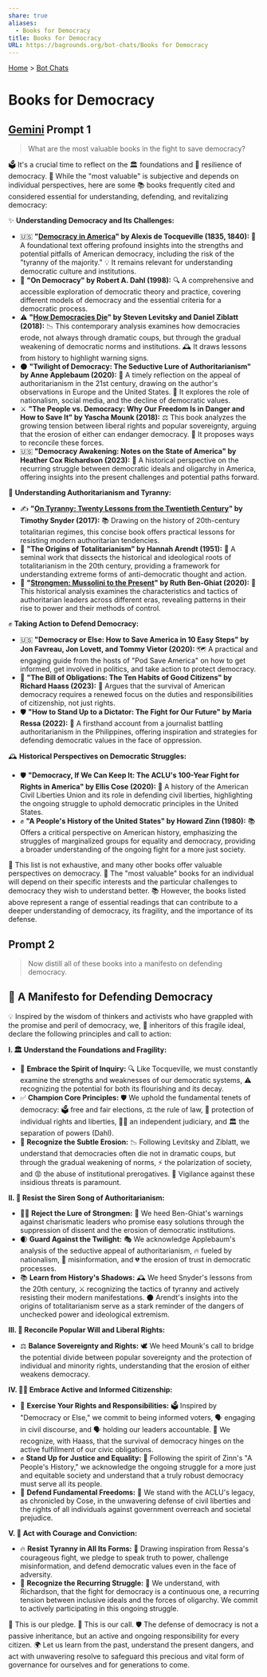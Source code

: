 ```yaml
---
share: true
aliases:
  - Books for Democracy
title: Books for Democracy
URL: https://bagrounds.org/bot-chats/Books for Democracy
---
```

[Home](../index.md) > [Bot Chats](./index.md)  
# Books for Democracy  
## [Gemini](../software/gemini.md) Prompt 1  
> What are the most valuable books in the fight to save democracy?  
  
🗳️ It's a crucial time to reflect on the 🏛️ foundations and 💪 resilience of democracy. 🤔 While the "most valuable" is subjective and depends on individual perspectives, here are some 📚 books frequently cited and considered essential for understanding, defending, and revitalizing democracy:  
  
✨ **Understanding Democracy and Its Challenges:**  
  
* 🇺🇸 **"[Democracy in America](../books/democracy-in-america.md)" by Alexis de Tocqueville (1835, 1840):** 📜 A foundational text offering profound insights into the strengths and potential pitfalls of American democracy, including the risk of the "tyranny of the majority." 💡 It remains relevant for understanding democratic culture and institutions.  
* 📖 **"On Democracy" by Robert A. Dahl (1998):** 🔍 A comprehensive and accessible exploration of democratic theory and practice, covering different models of democracy and the essential criteria for a democratic process.  
* ⚠️ **"[How Democracies Die](../books/how-democracies-die.md)" by Steven Levitsky and Daniel Ziblatt (2018):** 📉 This contemporary analysis examines how democracies erode, not always through dramatic coups, but through the gradual weakening of democratic norms and institutions. 🕰️ It draws lessons from history to highlight warning signs.  
* 🌑 **"Twilight of Democracy: The Seductive Lure of Authoritarianism" by Anne Applebaum (2020):** 📢 A timely reflection on the appeal of authoritarianism in the 21st century, drawing on the author's observations in Europe and the United States. 📱 It explores the role of nationalism, social media, and the decline of democratic values.  
* ⚔️ **"The People vs. Democracy: Why Our Freedom Is in Danger and How to Save It" by Yascha Mounk (2018):** ⚖️ This book analyzes the growing tension between liberal rights and popular sovereignty, arguing that the erosion of either can endanger democracy. 🤝 It proposes ways to reconcile these forces.  
* 🇺🇸 **"Democracy Awakening: Notes on the State of America" by Heather Cox Richardson (2023):** 📜 A historical perspective on the recurring struggle between democratic ideals and oligarchy in America, offering insights into the present challenges and potential paths forward.  
  
👺 **Understanding Authoritarianism and Tyranny:**  
  
* ✍️ **"[On Tyranny: Twenty Lessons from the Twentieth Century](../books/on-tyranny.md)" by Timothy Snyder (2017):** 📚 Drawing on the history of 20th-century totalitarian regimes, this concise book offers practical lessons for resisting modern authoritarian tendencies.  
* 👹 **"The Origins of Totalitarianism" by Hannah Arendt (1951):** 🧠 A seminal work that dissects the historical and ideological roots of totalitarianism in the 20th century, providing a framework for understanding extreme forms of anti-democratic thought and action.  
* 💪 **"[Strongmen: Mussolini to the Present](../books/strongmen.md)" by Ruth Ben-Ghiat (2020):** 📜 This historical analysis examines the characteristics and tactics of authoritarian leaders across different eras, revealing patterns in their rise to power and their methods of control.  
  
✊ **Taking Action to Defend Democracy:**  
  
* 🇺🇸 **"Democracy or Else: How to Save America in 10 Easy Steps" by Jon Favreau, Jon Lovett, and Tommy Vietor (2020):** 🗺️ A practical and engaging guide from the hosts of "Pod Save America" on how to get informed, get involved in politics, and take action to protect democracy.  
* 📜 **"The Bill of Obligations: The Ten Habits of Good Citizens" by Richard Haass (2023):** 🙏 Argues that the survival of American democracy requires a renewed focus on the duties and responsibilities of citizenship, not just rights.  
* 🛡️ **"How to Stand Up to a Dictator: The Fight for Our Future" by Maria Ressa (2022):** 📰 A firsthand account from a journalist battling authoritarianism in the Philippines, offering inspiration and strategies for defending democratic values in the face of oppression.  
  
🕰️ **Historical Perspectives on Democratic Struggles:**  
  
* 🛡️ **"Democracy, If We Can Keep It: The ACLU's 100-Year Fight for Rights in America" by Ellis Cose (2020):** 📜 A history of the American Civil Liberties Union and its role in defending civil liberties, highlighting the ongoing struggle to uphold democratic principles in the United States.  
* ✊ **"A People's History of the United States" by Howard Zinn (1980):** 📚 Offers a critical perspective on American history, emphasizing the struggles of marginalized groups for equality and democracy, providing a broader understanding of the ongoing fight for a more just society.  
  
📝 This list is not exhaustive, and many other books offer valuable perspectives on democracy. 🤔 The "most valuable" books for an individual will depend on their specific interests and the particular challenges to democracy they wish to understand better. 📚 However, the books listed above represent a range of essential readings that can contribute to a deeper understanding of democracy, its fragility, and the importance of its defense.  
  
## Prompt 2  
> Now distill all of these books into a manifesto on defending democracy.  
  
## 📢 A Manifesto for Defending Democracy  
  
💡 Inspired by the wisdom of thinkers and activists who have grappled with the promise and peril of democracy, we, 📜 inheritors of this fragile ideal, declare the following principles and call to action:  
  
**I. 🏛️ Understand the Foundations and Fragility:**  
  
* 🧐 **Embrace the Spirit of Inquiry:** 🔍 Like Tocqueville, we must constantly examine the strengths and weaknesses of our democratic systems, ⚠️ recognizing the potential for both its flourishing and its decay.  
* ✅ **Champion Core Principles:** 🛡️ We uphold the fundamental tenets of democracy: 🗳️ free and fair elections, ⚖️ the rule of law, 👤 protection of individual rights and liberties, 👨‍⚖️ an independent judiciary, and 🏛️ the separation of powers (Dahl).  
* 🐌 **Recognize the Subtle Erosion:** 📉 Following Levitsky and Ziblatt, we understand that democracies often die not in dramatic coups, but through the gradual weakening of norms, ⚡ the polarization of society, and 😡 the abuse of institutional prerogatives. 🚨 Vigilance against these insidious threats is paramount.  
  
**II. 🌊 Resist the Siren Song of Authoritarianism:**  
  
* 🙅‍♂️ **Reject the Lure of Strongmen:** 🚨 We heed Ben-Ghiat's warnings against charismatic leaders who promise easy solutions through the suppression of dissent and the erosion of democratic institutions.  
* 🌒 **Guard Against the Twilight:** 🎭 We acknowledge Applebaum's analysis of the seductive appeal of authoritarianism, 🔥 fueled by nationalism, 📢 misinformation, and 💔 the erosion of trust in democratic processes.  
* 📚 **Learn from History's Shadows:** 🕰️ We heed Snyder's lessons from the 20th century, ⚔️ recognizing the tactics of tyranny and actively resisting their modern manifestations. 🌑 Arendt's insights into the origins of totalitarianism serve as a stark reminder of the dangers of unchecked power and ideological extremism.  
  
**III. 🤝 Reconcile Popular Will and Liberal Rights:**  
  
* ⚖️ **Balance Sovereignty and Rights:** 🕊️ We heed Mounk's call to bridge the potential divide between popular sovereignty and the protection of individual and minority rights, understanding that the erosion of either weakens democracy.  
  
**IV. 🙋‍♂️ Embrace Active and Informed Citizenship:**  
  
* 💪 **Exercise Your Rights and Responsibilities:** 🗳️ Inspired by "Democracy or Else," we commit to being informed voters, 🗣️ engaging in civil discourse, and 🗣️ holding our leaders accountable. 💯 We recognize, with Haass, that the survival of democracy hinges on the active fulfillment of our civic obligations.  
* ✊ **Stand Up for Justice and Equality:** 🌈 Following the spirit of Zinn's "A People's History," we acknowledge the ongoing struggle for a more just and equitable society and understand that a truly robust democracy must serve all its people.  
* 🗽 **Defend Fundamental Freedoms:** 📜 We stand with the ACLU's legacy, as chronicled by Cose, in the unwavering defense of civil liberties and the rights of all individuals against government overreach and societal prejudice.  
  
**V. 💖 Act with Courage and Conviction:**  
  
* 🔥 **Resist Tyranny in All Its Forms:** 🌟 Drawing inspiration from Ressa's courageous fight, we pledge to speak truth to power, challenge misinformation, and defend democratic values even in the face of adversity.  
* 🔄 **Recognize the Recurring Struggle:** 🔁 We understand, with Richardson, that the fight for democracy is a continuous one, a recurring tension between inclusive ideals and the forces of oligarchy. We commit to actively participating in this ongoing struggle.  
  
🤝 This is our pledge. 📣 This is our call. 🛡️ The defense of democracy is not a passive inheritance, but an active and ongoing responsibility for every citizen. 🌍 Let us learn from the past, understand the present dangers, and act with unwavering resolve to safeguard this precious and vital form of governance for ourselves and for generations to come.  
